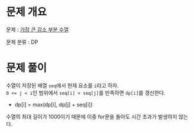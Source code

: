 # 문제 개요

문제 : [가장 큰 감소 부분 수열](https://www.acmicpc.net/problem/17216)

문제 분류 : DP

# 문제 풀이

수열이 저장된 배열 `seq`에서 현재 요소를 `i`라고 하자.  
`0 <= j < i`인 범위에서 `seq[i] < seq[j]`를 만족하면 `dp[i]`를 갱신한다.

- dp[i] = max(dp[i], dp[j] + seq[i])

수열의 최대 길이가 1000이기 때문에 이중 for문을 돌아도 시간 초과가 발생하지 않는다.
